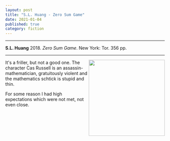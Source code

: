```yaml
---
layout: post
title: "S.L. Huang - Zero Sum Game"
date: 2021-01-04
published: true
category: fiction
---
```



***
<b>S.L. Huang</b> 2018. _Zero Sum Game_. New York: Tor. 356 pp.

***

<img align="right" width="240" src="https://i0.wp.com/www.tor.com/wp-content/uploads/2018/09/ZeroSumGame.jpg?fit=165%2C300&crop=0%2C0%2C100%2C251px&quality=100&ssl=1"> 
It's a friller, but not a good one.  The character Cas Russell is an assassin-mathematician, gratuitously violent and the mathematics schtick is stupid and thin.


For some reason I had high expectations which were not met, not even close.

